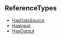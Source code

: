 <!-- index -->
## ReferenceTypes
* [HasDataSource](HasDataSource/readme.md)
* [HasInput](HasInput/readme.md)
* [HasOutput](HasOutput/readme.md)
